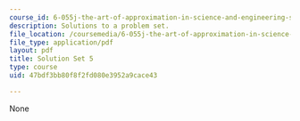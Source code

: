 ```yaml
---
course_id: 6-055j-the-art-of-approximation-in-science-and-engineering-spring-2008
description: Solutions to a problem set.
file_location: /coursemedia/6-055j-the-art-of-approximation-in-science-and-engineering-spring-2008/47bdf3bb80f8f2fd080e3952a9cace43_sol05.pdf
file_type: application/pdf
layout: pdf
title: Solution Set 5
type: course
uid: 47bdf3bb80f8f2fd080e3952a9cace43

---
```

None